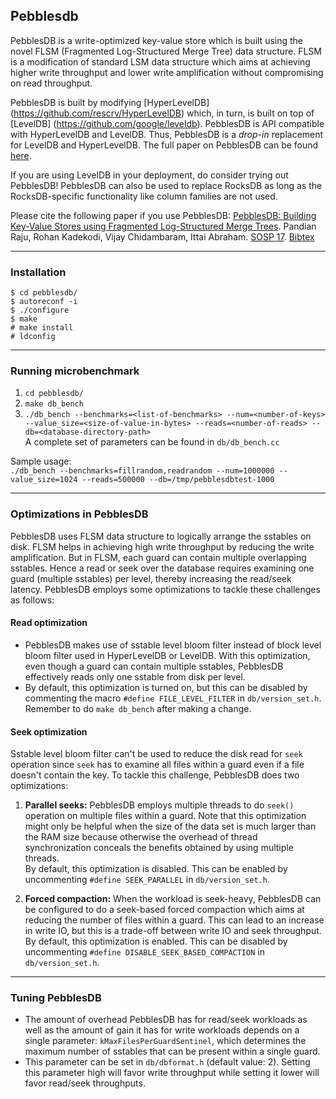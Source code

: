 ## Pebblesdb
PebblesDB is a write-optimized key-value store which is built using the novel FLSM (Fragmented Log-Structured Merge Tree) data structure. FLSM is a modification of standard LSM data structure which aims at achieving higher write throughput and lower write amplification without compromising on read throughput. 

PebblesDB is built by modifying [HyperLevelDB] (https://github.com/rescrv/HyperLevelDB) which, in turn, is built on top of [LevelDB] (https://github.com/google/leveldb). PebblesDB is API compatible with HyperLevelDB and LevelDB. Thus, PebblesDB is a *drop-in* replacement for LevelDB and HyperLevelDB. The full paper on PebblesDB can be found [here](http://www.cs.utexas.edu/~vijay/papers/sosp17-pebblesdb.pdf "PebblesDB SOSP'17").

If you are using LevelDB in your deployment, do consider trying out PebblesDB! PebblesDB can also be used to replace RocksDB as long as the RocksDB-specific functionality like column families are not used. 

Please cite the following paper if you use PebblesDB: [PebblesDB: Building Key-Value Stores using Fragmented Log-Structured Merge Trees](http://www.cs.utexas.edu/~vijay/papers/sosp17-pebblesdb.pdf). Pandian Raju, Rohan Kadekodi, Vijay Chidambaram, Ittai Abraham. [SOSP 17](https://www.sigops.org/sosp/sosp17/). [Bibtex](http://www.cs.utexas.edu/~vijay/bibtex/sosp17-pebblesdb.bib)
___

### Installation
`$ cd pebblesdb/`  
`$ autoreconf -i`  
`$ ./configure`  
`$ make`  
`# make install`  
`# ldconfig`  

___

### Running microbenchmark
1. `cd pebblesdb/`  
2. `make db_bench`  
3. `./db_bench --benchmarks=<list-of-benchmarks> --num=<number-of-keys> --value_size=<size-of-value-in-bytes> --reads=<number-of-reads> --db=<database-directory-path>`  
A complete set of parameters can be found in `db/db_bench.cc`  

Sample usage:  
`./db_bench --benchmarks=fillrandom,readrandom --num=1000000 --value_size=1024 --reads=500000 --db=/tmp/pebblesdbtest-1000`

___

### Optimizations in PebblesDB
PebblesDB uses FLSM data structure to logically arrange the sstables on disk. FLSM helps in achieving high write throughput by reducing the write amplification. But in FLSM, each guard can contain multiple overlapping sstables. Hence a read or seek over the database requires examining one guard (multiple sstables) per level, thereby increasing the read/seek latency. PebblesDB employs some optimizations to tackle these challenges as follows:  

#### Read optimization
* PebblesDB makes use of sstable level bloom filter instead of block level bloom filter used in HyperLevelDB or LevelDB. With this optimization, even though a guard can contain multiple sstables, PebblesDB effectively reads only one sstable from disk per level.  
* By default, this optimization is turned on, but this can be disabled by commenting the macro `#define FILE_LEVEL_FILTER` in `db/version_set.h`. Remember to do `make db_bench` after making a change.  

#### Seek optimization
Sstable level bloom filter can't be used to reduce the disk read for `seek` operation since `seek` has to examine all files within a guard even if a file doesn't contain the key. To tackle this challenge, PebblesDB does two optimizations:
1. **Parallel seeks:** PebblesDB employs multiple threads to do `seek()` operation on multiple files within a guard. Note that this optimization might only be helpful when the size of the data set is much larger than the RAM size because otherwise the overhead of thread synchronization conceals the benefits obtained by using multiple threads.  
By default, this optimization is disabled. This can be enabled by uncommenting `#define SEEK_PARALLEL` in `db/version_set.h`.  

2. **Forced compaction:** When the workload is seek-heavy, PebblesDB
can be configured to do a seek-based forced compaction which aims at
reducing the number of files within a guard. This can lead to an
increase in write IO, but this is a trade-off between write IO and
seek throughput.  By default, this optimization is enabled. This can
be disabled by uncommenting `#define DISABLE_SEEK_BASED_COMPACTION` in
`db/version_set.h`.

___

### Tuning PebblesDB
* The amount of overhead PebblesDB has for read/seek workloads as well as the amount of gain it has for write workloads depends on a single parameter: `kMaxFilesPerGuardSentinel`, which determines the maximum number of sstables that can be present within a single guard.
* This parameter can be set in `db/dbformat.h` (default value: 2). Setting this parameter high will favor write throughput while setting it lower will favor read/seek throughputs.
